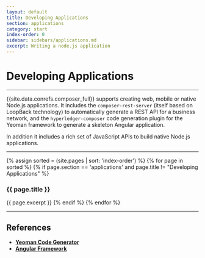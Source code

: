 ```yaml
---
layout: default
title: Developing Applications
section: applications
category: start
index-order: 0
sidebar: sidebars/applications.md
excerpt: Writing a node.js application
---
```


# Developing Applications

---

{{site.data.conrefs.composer_full}} supports creating web, mobile or native Node.js applications. It includes the `composer-rest-server` (itself based on LoopBack technology) to automatically generate a REST API for a business network, and the `hyperledger-composer` code generation plugin for the Yeoman framework to generate a skeleton Angular application.

In addition it includes a rich set of JavaScript APIs to build native Node.js applications.

---

{% assign sorted = (site.pages | sort: 'index-order') %}
{% for page in sorted %}
{% if page.section == 'applications' and page.title != "Developing Applications" %}
### {{ page.title }}
{{ page.excerpt }}
{% endif %}
{% endfor %}

---

## References

* [**Yeoman Code Generator**](http://yeoman.io)
* [**Angular Framework**](https://angular.io)
